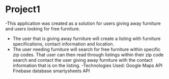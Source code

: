 # Project1
-This application was created as a solution for users giving away furniture and users looking for free furniture. 
- The user that is giving away furniture will create a listing with furniture specifications, contact information and location.
- The user needing furniture will search for free furniture within specific zip codes. That user can then read through listings within their zip code search and contact the user giving away furniture with the contact information that is on the listing.
-Technologies Used:
    Google Maps API
    Firebase database
    smartysheets API